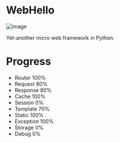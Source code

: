 # WebHello

![image](https://github.com/mapix/WebHello/raw/81adfdb467b4fd176ff0c61c3f4946e8d1874157/examples/todolist/static/favicon.ico)

Yet-another micro web framework in Python.

# Progress

* Router     100%
* Request    80%
* Response   80%
* Cache      100%
* Session    0%
* Template   70%
* Static     100%
* Exception  100%
* Storage    0%
* Debug      0%
